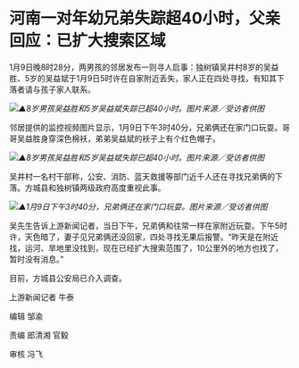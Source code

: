 # 河南一对年幼兄弟失踪超40小时，父亲回应：已扩大搜索区域

1月9日晚8时28分，两男孩的邻居发布一则寻人启事：独树镇吴井村8岁的吴益胜、5岁的吴益斌于1月9日5时许在自家附近丢失，家人正在四处寻找，有知其下落者请与孩子家人联系。

![](https://inews.gtimg.com/newsapp_bt/0/15605356815/1000)_▲8岁男孩吴益胜和5岁吴益斌失踪已超40小时。图片来源／受访者供图_

邻居提供的监控视频图片显示，1月9日下午3时40分，兄弟俩还在家门口玩耍。哥哥吴益胜身穿深色棉袄，弟弟吴益斌的袄子上有个红色帽子。

![](https://inews.gtimg.com/newsapp_bt/0/15605356817/1000)_▲8岁男孩吴益胜和5岁吴益斌失踪已超40小时。图片来源／受访者供图_

吴井村一名村干部称，公安、消防、蓝天救援等部门近千人还在寻找兄弟俩的下落。方城县和独树镇两级政府高度重视此事。

![](https://inews.gtimg.com/newsapp_bt/0/15605356819/1000)_▲1月9日下午3时40分，兄弟俩还在家门口玩耍。图片来源／受访者供图_

吴先生告诉上游新闻记者，当日下午，兄弟俩和往常一样在家附近玩耍。下午5时许，天色暗了，妻子见兄弟俩还没回家，四处寻找无果后报警。“昨天是在附近找，运河、旱地里没找到，现在已经扩大搜索范围了，10公里外的地方也找了，暂时没有消息。”

目前，方城县公安局已介入调查。

上游新闻记者 牛泰

编辑 邹渝

责编 郎清湘 官毅

审核 冯飞

